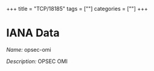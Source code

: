 +++
title = "TCP/18185"
tags = [""]
categories = [""]
+++

# IANA Data

_Name:_ opsec-omi

_Description:_ OPSEC OMI


